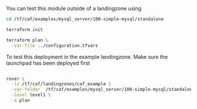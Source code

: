 You can test this module outside of a landingzone using

```bash
cd /tf/caf/examples/mysql_server/100-simple-mysql/standalone

terraform init

terraform plan \
  -var-file ../configuration.tfvars

```

To test this deployment in the example landingzone. Make sure the launchpad has been deployed first

```bash

rover \
  -lz /tf/caf/landingzones/caf_example \
  -var-folder  /tf/caf/examples/mysql_server/100-simple-mysql/standalone/ \
  -level level1 \
  -a plan

```